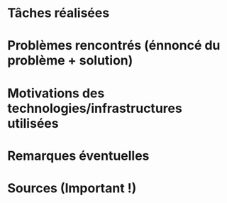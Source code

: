 # Tâches réalisées

# Problèmes rencontrés (énnoncé du problème + solution)

# Motivations des technologies/infrastructures utilisées

# Remarques éventuelles

# Sources (Important !)
